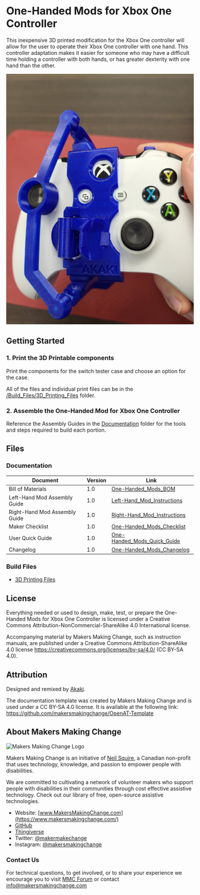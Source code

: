 <!--- 
Open Source Assistive Technology: GitHub Readme Template
 --->

<!---
INSTRUCTIONS
This is a markdown template for creating the README.md file in a GitHub repository. This file is rendered and displayed automatically when someone visits the repository.

This document includes helper text that will not be displayed when rendered. Any text between the less-than sign + exclamation mark + three hyphen-minus (<!---) and matching three hyphen-minus + greater-than sign will not be displayed. This helper text can be deleted once the corresponding section is completed.

 --->
 
 <!--- 
TITLE
Should match the name of the GitHub repository. Choose something descriptive rather than whimsical. 
 --->
 # One-Handed Mods for Xbox One Controller

<!--- 
SUMMARY
A brief summary of the project. What it does, who it is for, how much it costs.
 --->
This inexpensive 3D printed modification for the Xbox One controller will allow for the user to operate their Xbox One controller with one hand. This controller adaptation makes it easier for someone who may have a difficult time holding a controller with both hands, or has greater dexterity with one hand than the other.

<!--- 
PHOTO

 --->
![Right Hand Mod on Xbox One Controller](Photos/RH-Mod_On_Controller.jpg)

<!--- 
## More info at
 - [Makers Making Change Forum Thread](https://makersmakingchange.com/forum/topic/one-handed-mods-for-xbox-one-controller/) 
 - [Makers Making Change Project Page](https://makersmakingchange.com/project/one-handed-mods-for-xbox-one-controller/)
 --->


## Getting Started
<!--- 
Include an overall idea of what major steps are required to build the device.
 --->

### 1. Print the 3D Printable components
Print the components for the switch tester case and choose an option for the case.

All of the files and individual print files can be in the [/Build_Files/3D_Printing_Files](/Build_Files/3D_Printing/) folder.

### 2. Assemble the One-Handed Mod for Xbox One Controller
Reference the Assembly Guides in the [Documentation](/Documentation) folder for the tools and steps required to build each portion.

## Files
<!---
FILES
This section includes all the information and files required to build and modify the device, including documentation, design files, and build files. 
--->

### Documentation
<!---
DOCUMENTATION

--->
| Document | Version | Link |
|----------|---------|------|
| Bill of Materials    | 1.0 | [One-Handed_Mods_BOM](/Documentation/Working_Files/One-Handed_Mods_for_Xbox_One_Controller_BOM.xlsx) |
| Left-Hand Mod Assembly Guide       | 1.0 | [Left-Hand_Mod_Instructions](/Documentation/Left-Handed_Mod_for_Xbox_One_Controller_Assembly_Guide.pdf) |
| Right-Hand Mod Assembly Guide       | 1.0 | [Right-Hand_Mod_Instructions](/Documentation/Right-Handed_Mod_for_Xbox_One_Controller_Assembly_Guide.pdf) |
| Maker Checklist      | 1.0 | [One-Handed_Mods_Checklist](/Documentation/One-Handed_Mods_for_Xbox_One_Controller_Maker_Checklist.pdf) |
| User Quick Guide          | 1.0 | [One-Handed_Mods_Quick_Guide](/Documentation/One-Handed_Mods_for_Xbox_One_Controller_User_Guide.pdf)        |
| Changelog            | 1.0 | [One-Handed_Mods_Changelog](/Documentation/One-Handed_Mods_for_Xbox_One_Controller_Changelog.pdf)               |

### Build Files
<!---
BUILD FILES
This section i
--->
 - [3D Printing Files](/Build_Files/3D_Printing)

## License
<!---
LICENSE
Choose an appropriate license. We recommend an open-source hardware compatible license.
--->
Everything needed or used to design, make, test, or prepare the One-Handed Mods for Xbox One Controller is licensed under a Creative Commons Attribution-NonCommercial-ShareAlike 4.0 International license.

Accompanying material by Makers Making Change, such as instruction manuals, are published under a Creative Commons Attribution-ShareAlike 4.0 license <https://creativecommons.org/licenses/by-sa/4.0/> (CC BY-SA 4.0).

## Attribution
<!---
ATTRIBUTION
Include any information related to the development of the design. This may include who identified the initial challenge, who contributed to the design
--->
Designed and remixed by [Akaki](https://www.printables.com/social/106360-akaki/about).

The documentation template was created by Makers Making Change and is used under a CC BY-SA 4.0 license. It is available at the following link: https://github.com/makersmakingchange/OpenAT-Template



## About Makers Making Change
<img src="https://www.makersmakingchange.com/wp-content/uploads/logo/mmc_logo.svg" width="500" alt="Makers Making Change Logo">

Makers Making Change is an initiative of [Neil Squire](https://www.neilsquire.ca/), a Canadian non-profit that uses technology, knowledge, and passion to empower people with disabilities.

We are committed to cultivating a network of volunteer makers who support people with disabilities in their communities through cost effective assistive technology. Check out our library of free, open-source assistive technologies.

 - Website: [www.MakersMakingChange.com](https://www.makersmakingchange.com/)
 - [GitHub](https://github.com/makersmakingchange)
 - [Thingiverse](https://www.thingiverse.com/makersmakingchange/about)
 - Twitter: [@makermakechange](https://twitter.com/makermakechange)
 - Instagram: [@makersmakingchange](https://www.instagram.com/makersmakingchange)

### Contact Us
For technical questions, to get involved, or to share your experience we encourage you to visit [MMC Forum](https://forum.makersmakingchange.com) or contact info@makersmakingchange.com
